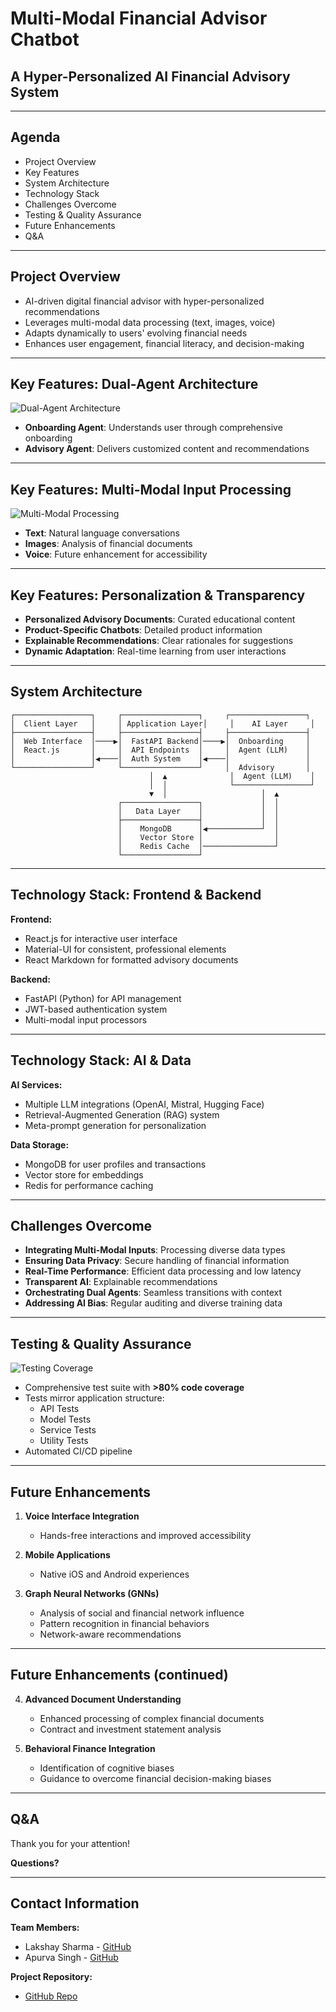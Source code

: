 # Multi-Modal Financial Advisor Chatbot
## A Hyper-Personalized AI Financial Advisory System

---

## Agenda
- Project Overview
- Key Features
- System Architecture
- Technology Stack
- Challenges Overcome
- Testing & Quality Assurance
- Future Enhancements
- Q&A

---

## Project Overview
- AI-driven digital financial advisor with hyper-personalized recommendations
- Leverages multi-modal data processing (text, images, voice)
- Adapts dynamically to users' evolving financial needs
- Enhances user engagement, financial literacy, and decision-making

---

## Key Features: Dual-Agent Architecture

![Dual-Agent Architecture](dual_agent_architecture.png)

- **Onboarding Agent**: Understands user through comprehensive onboarding
- **Advisory Agent**: Delivers customized content and recommendations

---

## Key Features: Multi-Modal Input Processing

![Multi-Modal Processing](multi_modal_processing.png)

- **Text**: Natural language conversations
- **Images**: Analysis of financial documents
- **Voice**: Future enhancement for accessibility

---

## Key Features: Personalization & Transparency

- **Personalized Advisory Documents**: Curated educational content
- **Product-Specific Chatbots**: Detailed product information
- **Explainable Recommendations**: Clear rationales for suggestions
- **Dynamic Adaptation**: Real-time learning from user interactions

---

## System Architecture

```
┌─────────────────┐     ┌─────────────────┐     ┌─────────────────┐
│  Client Layer   │     │ Application Layer│     │    AI Layer     │
├─────────────────┤     ├─────────────────┤     ├─────────────────┤
│  Web Interface  │────▶│  FastAPI Backend│────▶│  Onboarding     │
│  React.js       │     │  API Endpoints  │     │  Agent (LLM)    │
│                 │◀────│  Auth System    │◀────│                 │
└─────────────────┘     └─────────────────┘     │  Advisory       │
                               │  ▲              │  Agent (LLM)    │
                               │  │              └─────────────────┘
                               ▼  │                     │  ▲
                        ┌─────────────────┐             │  │
                        │   Data Layer    │             │  │
                        ├─────────────────┤             │  │
                        │    MongoDB      │◀────────────┘  │
                        │    Vector Store │                │
                        │    Redis Cache  │────────────────┘
                        └─────────────────┘
```

---

## Technology Stack: Frontend & Backend

**Frontend:**
- React.js for interactive user interface
- Material-UI for consistent, professional elements
- React Markdown for formatted advisory documents

**Backend:**
- FastAPI (Python) for API management
- JWT-based authentication system
- Multi-modal input processors

---

## Technology Stack: AI & Data

**AI Services:**
- Multiple LLM integrations (OpenAI, Mistral, Hugging Face)
- Retrieval-Augmented Generation (RAG) system
- Meta-prompt generation for personalization

**Data Storage:**
- MongoDB for user profiles and transactions
- Vector store for embeddings
- Redis for performance caching

---

## Challenges Overcome

- **Integrating Multi-Modal Inputs**: Processing diverse data types
- **Ensuring Data Privacy**: Secure handling of financial information
- **Real-Time Performance**: Efficient data processing and low latency
- **Transparent AI**: Explainable recommendations
- **Orchestrating Dual Agents**: Seamless transitions with context
- **Addressing AI Bias**: Regular auditing and diverse training data

---

## Testing & Quality Assurance

![Testing Coverage](testing_coverage.png)

- Comprehensive test suite with **>80% code coverage**
- Tests mirror application structure:
  - API Tests
  - Model Tests
  - Service Tests
  - Utility Tests
- Automated CI/CD pipeline

---

## Future Enhancements

1. **Voice Interface Integration**
   - Hands-free interactions and improved accessibility

2. **Mobile Applications**
   - Native iOS and Android experiences

3. **Graph Neural Networks (GNNs)**
   - Analysis of social and financial network influence
   - Pattern recognition in financial behaviors
   - Network-aware recommendations

---

## Future Enhancements (continued)

4. **Advanced Document Understanding**
   - Enhanced processing of complex financial documents
   - Contract and investment statement analysis

5. **Behavioral Finance Integration**
   - Identification of cognitive biases
   - Guidance to overcome financial decision-making biases

---

## Q&A

Thank you for your attention!

**Questions?**

---

## Contact Information

**Team Members:**
- Lakshay Sharma - [GitHub](https://github.com/laksh42)
- Apurva Singh - [GitHub](https://github.com/apourva14)

**Project Repository:**
- [GitHub Repo](https://github.com/ewfx/aidhp-deep-agents) 